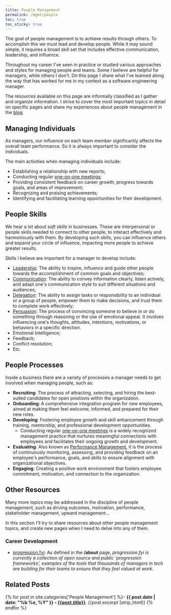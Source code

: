```yaml
---
title: People Management
permalink: /mgmt/people
toc: true
toc_sticky: true
---
```


The goal of people management is to achieve results through others. To accomplish this we must lead and develop people. While it may sound simple, it requires a broad skill set that includes effective communication, leadership, and influence.

Throughout my career I've seen in practice or studied various approaches and styles for managing people and teams. Some I believe are helpful for managers, while others I don't. On this page I share what I've learned along the way that has worked for me in my context as a software engineering manager.

The resources available on this page are informally classified as I gather and organize information. I strive to cover the most important topics in detail on specific pages and share my experiences about people management in the [blog](/blog).

## Managing Individuals

As managers, our influence on each team member significantly affects the overall team performance. So it is always important to consider the individuals.

The main activities when managing individuals include:

- Establishing a relationship with new reports;
- Conducting regular [one-on-one meetings](/mgmt/people/one-on-ones);
- Providing consistent feedback on career growth, progress towards goals, and areas of improvement;
- Recognizing and praising achievements;
- Identifying and facilitating learning opportunities for their development.

## People Skills

We hear a lot about *soft skills* in businesses. These are interpersonal or people skills needed to connect to other people, to interact effectively and harmoniously with them. By developing such skills, you can influence others and expand your circle of influence, impacting more people to achieve greater results.

Skills I believe are important for a manager to develop include:

- [Leadership](/leadership): The ability to inspire, influence and guide other people towards the accomplishment of common goals and objectives;
- [Communication](/mgmt/people/communication): The ability to convey information clearly, listen actively, and adapt one's communication style to suit different situations and audiences;
- [Delegation](/mgmt/people/delegation): The ability to assign tasks or responsibility to an individual or a group of people, empower them to make decisions, and trust them to complete work effectively;
- [Persuasion](/mgmt/people/persuasion): The process of convincing someone to believe in or do something through reasoning or the use of emotional appeal. It involves influencing one's thoughts, attitudes, intentions, motivations, or behaviors in a specific direction.
- Emotional Intelligence;
- Feedback;
- Conflict resolution;
- Etc.

## People Processes

Inside a business there are a variety of processes a manager needs to get involved when managing people, such as:

- **Recruiting**: The process of attracting, selecting, and hiring the best-suited candidates for open positions within the organization.
- **Onboarding**: A comprehensive integration program for new employees, aimed at making them feel welcome, informed, and prepared for their new roles.
- **Developing**: Fostering employee growth and skill enhancement through training, mentorship, and professional development opportunities.
    - Conducting regular [one-on-one meetings](/mgmt/people/one-on-ones) is a widely recognized management practice that nurtures meaningful connections with employees and facilitates their ongoing growth and development.
- **Evaluating**: Also known as [Performance Management](/mgmt/people/performance), it is the process of continuously monitoring, assessing, and providing feedback on an employee's performance, goals, and skills to ensure alignment with organizational objectives.
- **Engaging**: Creating a positive work environment that fosters employee commitment, motivation, and connection to the organization.

## Other Resources

Many more topics may be addressed in the discipline of people management, such as driving outcomes, motivation, performance, stakeholder management, upward management...

In this section I'll try to share resources about other people management topics, and create new pages when I need to delve into any of them.

### Career Development

- [progression.fyi](https://progression.fyi/): As defined in the **/about** page, *progression.fyi is currently a collection of open source and public ‘progression frameworks’, examples of the tools that thousands of managers in tech are building for their teams to ensure that they feel valued at work.*

## Related Posts

{% for post in site.categories['People Management'] %}- <b>{{ post.date | date: "%b %e, %Y" }} - <a href="{{ site.baseurl }}{{ post.url }}">{{post.title}}</a></b>. {{post.excerpt |strip_html}}
{% endfor %}